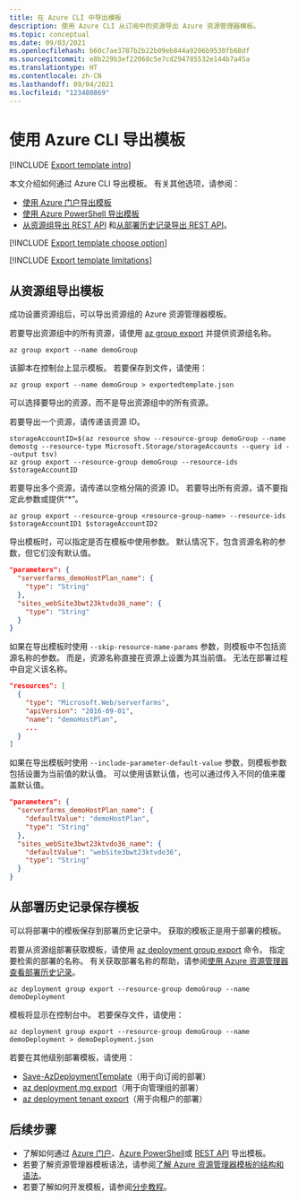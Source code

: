 ```yaml
---
title: 在 Azure CLI 中导出模板
description: 使用 Azure CLI 从订阅中的资源导出 Azure 资源管理器模板。
ms.topic: conceptual
ms.date: 09/03/2021
ms.openlocfilehash: b60c7ae3787b2b22b09eb844a9206b9530fb68df
ms.sourcegitcommit: e8b229b3ef22068c5e7cd294785532e144b7a45a
ms.translationtype: HT
ms.contentlocale: zh-CN
ms.lasthandoff: 09/04/2021
ms.locfileid: "123480869"
---
```

# <a name="use-azure-cli-to-export-a-template"></a>使用 Azure CLI 导出模板

[!INCLUDE [Export template intro](../../../includes/resource-manager-export-template-intro.md)]

本文介绍如何通过 Azure CLI 导出模板。 有关其他选项，请参阅：

* [使用 Azure 门户导出模板](export-template-portal.md)
* [使用 Azure PowerShell 导出模板](export-template-powershell.md)
* [从资源组导出 REST API](/rest/api/resources/resourcegroups/exporttemplate) 和[从部署历史记录导出 REST API](/rest/api/resources/deployments/export-template)。

[!INCLUDE [Export template choose option](../../../includes/resource-manager-export-template-choose-option.md)]

[!INCLUDE [Export template limitations](../../../includes/resource-manager-export-template-limitations.md)]

## <a name="export-template-from-a-resource-group"></a>从资源组导出模板

成功设置资源组后，可以导出资源组的 Azure 资源管理器模板。

若要导出资源组中的所有资源，请使用 [az group export](/cli/azure/group#az_group_export) 并提供资源组名称。

```azurecli-interactive
az group export --name demoGroup
```

该脚本在控制台上显示模板。 若要保存到文件，请使用：

```azurecli-interactive
az group export --name demoGroup > exportedtemplate.json
```

可以选择要导出的资源，而不是导出资源组中的所有资源。

若要导出一个资源，请传递该资源 ID。

```azurecli-interactive
storageAccountID=$(az resource show --resource-group demoGroup --name demostg --resource-type Microsoft.Storage/storageAccounts --query id --output tsv)
az group export --resource-group demoGroup --resource-ids $storageAccountID
```

若要导出多个资源，请传递以空格分隔的资源 ID。 若要导出所有资源，请不要指定此参数或提供“*”。

```azurecli-interactive
az group export --resource-group <resource-group-name> --resource-ids $storageAccountID1 $storageAccountID2
```

导出模板时，可以指定是否在模板中使用参数。 默认情况下，包含资源名称的参数，但它们没有默认值。

```json
"parameters": {
  "serverfarms_demoHostPlan_name": {
    "type": "String"
  },
  "sites_webSite3bwt23ktvdo36_name": {
    "type": "String"
  }
}
```

如果在导出模板时使用 `--skip-resource-name-params` 参数，则模板中不包括资源名称的参数。 而是，资源名称直接在资源上设置为其当前值。 无法在部署过程中自定义该名称。

```json
"resources": [
  {
    "type": "Microsoft.Web/serverfarms",
    "apiVersion": "2016-09-01",
    "name": "demoHostPlan",
    ...
  }
]
```

如果在导出模板时使用 `--include-parameter-default-value` 参数，则模板参数包括设置为当前值的默认值。 可以使用该默认值，也可以通过传入不同的值来覆盖默认值。

```json
"parameters": {
  "serverfarms_demoHostPlan_name": {
    "defaultValue": "demoHostPlan",
    "type": "String"
  },
  "sites_webSite3bwt23ktvdo36_name": {
    "defaultValue": "webSite3bwt23ktvdo36",
    "type": "String"
  }
}
```

## <a name="save-template-from-deployment-history"></a>从部署历史记录保存模板

可以将部署中的模板保存到部署历史记录中。 获取的模板正是用于部署的模板。

若要从资源组部署获取模板，请使用 [az deployment group export](/cli/azure/deployment/group#az_deployment_group_export) 命令。 指定要检索的部署的名称。 有关获取部署名称的帮助，请参阅[使用 Azure 资源管理器查看部署历史记录](deployment-history.md)。

```azurecli-interactive
az deployment group export --resource-group demoGroup --name demoDeployment 
```

模板将显示在控制台中。 若要保存文件，请使用：

```azurecli-interactive
az deployment group export --resource-group demoGroup --name demoDeployment > demoDeployment.json
```

若要在其他级别部署模板，请使用：

* [Save-AzDeploymentTemplate](/cli/azure/deployment/sub#az_deployment_sub_export)（用于向订阅的部署）
* [az deployment mg export](/cli/azure/deployment/mg#az_deployment_mg_export)（用于向管理组的部署）
* [az deployment tenant export](/cli/azure/deployment/tenant#az_deployment_tenant_export)（用于向租户的部署）


## <a name="next-steps"></a>后续步骤

- 了解如何通过 [Azure 门户](export-template-portal.md)、[Azure PowerShell](export-template-powershell.md)或 [REST API](/rest/api/resources/resourcegroups/exporttemplate) 导出模板。
- 若要了解资源管理器模板语法，请参阅[了解 Azure 资源管理器模板的结构和语法](./syntax.md)。
- 若要了解如何开发模板，请参阅[分步教程](../index.yml)。